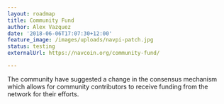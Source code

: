 ```yaml
---
layout: roadmap
title: Community Fund
author: Alex Vazquez
date: '2018-06-06T17:07:30+12:00'
feature_image: /images/uploads/navpi-patch.jpg
status: testing
externalUrl: https://navcoin.org/community-fund/

---
```


The community have suggested a change in the consensus mechanism which allows for community contributors to receive funding from the network for their efforts.
